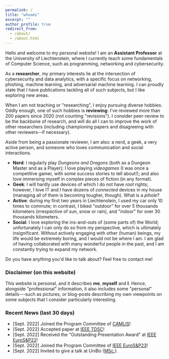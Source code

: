 ```yaml
---
permalink: /
title: "whoami"
excerpt: ""
author_profile: true
redirect_from: 
  - /about/
  - /about.html
---
```

Hello and welcome to my personal website! I am an **Assistant Professor** at the University of Liechtenstein, where I currently teach some fundamentals of Computer Science, such as programming, networking and cybersecurity. 

As a **researcher**, my primary interests lie at the intersection of cybersecurity and data analytics, with a specific focus on networking, phishing, machine learning, and adversarial machine learning. I can proudly state that I have publications tackling all of such subjects, but I like exploring new areas. 

When I am not teaching or "researching", I enjoy pursuing diverse hobbies. Oddly enough, one of such hobbies is **reviewing**: I've reviewed more than 200 papers since 2020 (not counting "revisions"). I consider peer-review to be the backbone of research, and will do all I can to improve the work of other researchers (including championing papers and disagreeing with other reviewers--if necessary). 

Aside from being a passionate reviewer, I am also: a nerd, a geek, a very active person, and someone who loves communication and social interactions.
* **Nerd**: I regularly play _Dungeons and Dragons_ (both as a Dungeon Master and as a Player); I love playing _videogames_ (I was once a competitive gamer, with some success stories to tell about!); and also love immersing myself in complex pieces of fiction (in any format).
* **Geek**: I will hardly use devices of which I do not have _root_ rights; however, I love IT and I have dozens of _connected_ devices in my house (managing all of them is becoming tougher, though). What is a _pihole_?
* **Active**: during my first two years in Liechtenstein, I used my car only 10 times to commute; in contrast, I biked "outdoor" for over 5 thousands kilometers (irrespective of sun, snow or rain), and "indoor" for over 30 thousands kilometers. 
* **Social**: I love exploring the ins-and-outs of (some parts of) the World; unfortunately I can only do so from my perspective, which is ultimately insignificant. Without actively engaging with other (human) beings, my life would be extremely boring, and I would not be where I am. I am glad of having collaborated with many wonderful people in the past, and I am constantly trying to expand my network.  

Do you have anything you'd like to talk about? Feel free to contact me!

### Disclaimer (on this website)

This website is personal, and it describes **me**, **myself** and **I**. Hence, alongside "professional" information, it also includes some "personal" details---such as pictures, or blog-posts describing my own viewpoints on some subjects that I consider particularly interesting.


### Recent News (last 30 days)
* [Sept. 2022] <i class="fa fa-users"></i> Joined the Program Committee of [CAMLIS](https://www.camlis.org/organizing-committee)!
* [Sept. 2022] <i class="fa fa-newspaper"></i> Accepted paper at [IEEE TDSC](https://ieeexplore.ieee.org/xpl/RecentIssue.jsp?punumber=8858)!
* [Sept. 2022] <i class="fa fa-award"></i> Received the "Outstanding Presentation Award" at [IEEE EuroS&P22](https://www.ieee-security.org/TC/EuroSP2022/accepted_and_awards.html)!
* [Sept. 2022] <i class="fa fa-users"></i> Joined the Program Committee of [IEEE EuroS&P23](https://www.ieee-security.org/TC/EuroSP2023/committee-program.html)!
* [Sept. 2022] <i class="fa fa-comment"></i> Invited to give a talk at UniBo ([MSc.](https://www.unibo.it/en/teaching/course-unit-catalogue/course-unit/2022/472685)).